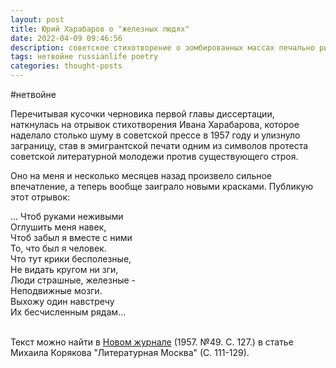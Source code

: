```yaml
---
layout: post
title: Юрий Харабаров о "железных людях"
date: 2022-04-09 09:46:56
description: советское стихотворение о зомбированных массах печально рифмуется с сегодняшним днем
tags: нетвойне russianlife poetry
categories: thought-posts
---
```

#нетвойне

Перечитывая кусочки черновика первой главы диссертации, наткнулась на отрывок стихотворения Ивана Харабарова, которое наделало столько шуму в советской прессе в 1957 году и улизнуло заграницу, став в эмигрантской печати одним из символов протеста советской литературной молодежи против существующего строя.

Оно на меня и несколько месяцев назад произвело сильное впечатление, а теперь вообще заиграло новыми красками. Публикую этот отрывок:

<html>
  <head>
    ... Чтоб руками неживыми<br>
    Оглушить меня навек,<br>
    Чтоб забыл я вместе с ними<br>
    То, что был я человек.<br>
    Что тут крики бесполезные,<br>
    Не видать кругом ни зги,<br>
    Люди страшные, железные -<br>
    Неподвижные мозги.<br>
    Выхожу один навстречу<br>
    Их бесчисленным рядам...<br>
    <br>
  </head>
</html>

Текст можно найти в [Новом журнале](https://newreviewinc.com/pdf/1957/49.pdf) (1957. №49. С. 127.) в статье Михаила Корякова "Литературная Москва" (С. 111-129).
